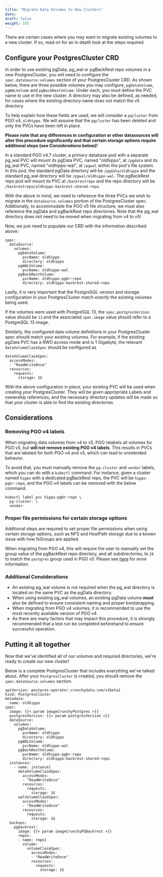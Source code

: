 ```yaml
---
title: "Migrate Data Volumes to New Clusters"
date:
draft: false
weight: 105
---
```


There are certain cases where you may want to migrate existing volumes to a new cluster. If so, read on for an in depth look at the steps required.

## Configure your PostgresCluster CRD

In order to use existing pgData, pg_wal or pgBackRest repo volumes in a new PostgresCluster, you will need to configure the `spec.dataSource.volumes` section of your PostgresCluster CRD. As shown below, there are three possible volumes you may configure, `pgDataVolume`, `pgWALVolume` and `pgBackRestVolume`. Under each, you must define the PVC name to use in the new cluster. A directory may also be defined, as needed, for cases where the existing directory name does not match the v5 directory.

To help explain how these fields are used, we will consider a `pgcluster` from PGO v4, `oldhippo`. We will assume that the `pgcluster` has been deleted and only the PVCs have been left in place.

**Please note that any differences in configuration or other datasources will alter this procedure significantly and that certain storage options require additional steps (see *Considerations* below)!**

In a standard PGO v4.7 cluster, a primary database pod with a separate pg_wal PVC will mount its pgData PVC, named "oldhippo", at `/pgdata` and its pg_wal PVC, named "oldhippo-wal", at `/pgwal` within the pod's file system. In this pod, the standard pgData directory will be `/pgdata/oldhippo` and the standard pg_wal directory will be `/pgwal/oldhippo-wal`. The pgBackRest repo pod will mount its PVC at `/backrestrepo` and the repo directory will be `/backrestrepo/oldhippo-backrest-shared-repo`.

With the above in mind, we need to reference the three PVCs we wish to migrate in the `dataSource.volumes` portion of the PostgresCluster spec. Additionally, to accommodate the PGO v5 file structure, we must also reference the pgData and pgBackRest repo directories. Note that the pg_wal directory does not need to be moved when migrating from v4 to v5!

Now, we just need to populate our CRD with the information described above:

```
spec:
  dataSource:
    volumes:
      pgDataVolume:
        pvcName: oldhippo
        directory: oldhippo
      pgWALVolume:
        pvcName: oldhippo-wal
      pgBackRestVolume:
        pvcName: oldhippo-pgbr-repo
        directory: oldhippo-backrest-shared-repo
```

Lastly, it is very important that the PostgreSQL version and storage configuration in your PostgresCluster match *exactly* the existing volumes being used.

If the volumes were used with PostgreSQL 13, the `spec.postgresVersion` value should be `13` and the associated `spec.image` value should refer to a PostgreSQL 13 image.

Similarly, the configured data volume definitions in your PostgresCluster spec should match your existing volumes. For example, if the existing pgData PVC has a RWO access mode and is 1 Gigabyte, the relevant `dataVolumeClaimSpec` should be configured as

```
dataVolumeClaimSpec:
  accessModes:
  - "ReadWriteOnce"
  resources:
    requests:
      storage: 1G
```

With the above configuration in place, your existing PVC will be used when creating your PostgresCluster. They will be given appropriate Labels and ownership references, and the necessary directory updates will be made so that your cluster is able to find the existing directories.

## Considerations

### Removing PGO v4 labels

When migrating data volumes from v4 to v5, PGO relabels all volumes for PGO v5, but **will not remove existing PGO v4 labels**. This results in PVCs that are labeled for both PGO v4 and v5, which can lead to unintended behavior.

To avoid that, you must manually remove the `pg-cluster` and `vendor` labels, which you can do with a `kubectl` command. For instance, given a cluster named `hippo` with a dedicated pgBackRest repo, the PVC will be `hippo-pgbr-repo`, and the PGO v4 labels can be removed with the below command:

```
kubectl label pvc hippo-pgbr-repo \
  pg-cluster- \
  vendor-
```

### Proper file permissions for certain storage options

Additional steps are required to set proper file permissions when using certain storage options, such as NFS and HostPath storage due to a known issue with how fsGroups are applied.

When migrating from PGO v4, this will require the user to manually set the group value of the pgBackRest repo directory, and all subdirectories, to `26` to match the `postgres` group used in PGO v5. Please see [here](https://github.com/kubernetes/examples/issues/260) for more information.

### Additional Considerations

- An existing pg_wal volume is not required when the pg_wal directory is located on the same PVC as the pgData directory.
- When using existing pg_wal volumes, an existing pgData volume **must** also be defined to ensure consistent naming and proper bootstrapping.
- When migrating from PGO v4 volumes, it is recommended to use the most recently available version of PGO v4.
- As there are many factors that may impact this procedure, it is strongly recommended that a test run be completed beforehand to ensure successful operation.

## Putting it all together

Now that we've identified all of our volumes and required directories, we're ready to create our new cluster!

Below is a complete PostgresCluster that includes everything we've talked about. After your `PostgresCluster` is created, you should remove the `spec.dataSource.volumes` section.

```
apiVersion: postgres-operator.crunchydata.com/v1beta1
kind: PostgresCluster
metadata:
  name: oldhippo
spec:
  image: {{< param imageCrunchyPostgres >}}
  postgresVersion: {{< param postgresVersion >}}
  dataSource:
    volumes:
      pgDataVolume:
        pvcName: oldhippo
        directory: oldhippo
      pgWALVolume:
        pvcName: oldhippo-wal
      pgBackRestVolume:
        pvcName: oldhippo-pgbr-repo
        directory: oldhippo-backrest-shared-repo
  instances:
    - name: instance1
      dataVolumeClaimSpec:
        accessModes:
        - "ReadWriteOnce"
        resources:
          requests:
            storage: 1G
      walVolumeClaimSpec:
        accessModes:
        - "ReadWriteOnce"
        resources:
          requests:
            storage: 1G
  backups:
    pgbackrest:
      image: {{< param imageCrunchyPGBackrest >}}
      repos:
      - name: repo1
        volume:
          volumeClaimSpec:
            accessModes:
            - "ReadWriteOnce"
            resources:
              requests:
                storage: 1G
```
